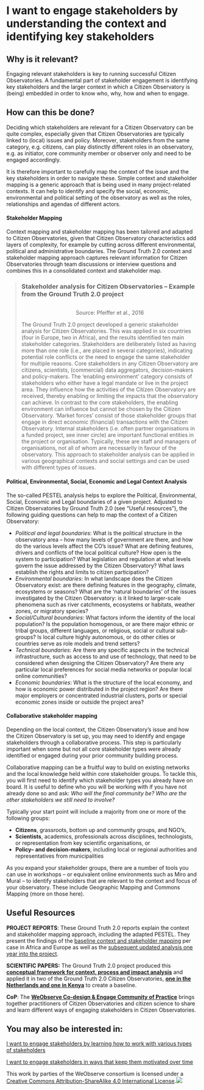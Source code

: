 # I want to engage stakeholders by understanding the context and identifying key stakeholders

## Why is it relevant?

Engaging relevant stakeholders is key to running successful Citizen Observatories. A fundamental part of stakeholder engagement is identifying key stakeholders and the larger context in which a Citizen Observatory is (being) embedded in order to know who, why, how and when to engage.

## How can this be done?

Deciding which stakeholders are relevant for a Citizen Observatory can be quite complex, especially given that Citizen Observatories are typically linked to (local) issues and policy. Moreover, stakeholders from the same category, e.g. citizens, can play distinctly different roles in an observatory, e.g. as initiator, core community member or observer only and need to be engaged accordingly.

It is therefore important to carefully map the context of the issue and the key stakeholders in order to navigate these. Simple context and stakeholder mapping is a generic approach that is being used in many project-related contexts. It can help to identify and specify the social, economic, environmental and political setting of the observatory as well as the roles, relationships and agendas of different actors.

#### **Stakeholder Mapping**

Context mapping and stakeholder mapping has been tailored and adapted to Citizen Observatories, given that Citizen Observatory characteristics add layers of complexity, for example by cutting across different environmental, political and administrative boundaries. The Ground Truth 2.0 context and stakeholder mapping approach captures relevant information for Citizen Observatories through team discussions or interview questions and combines this in a consolidated context and stakeholder map.

> ### Stakeholder analysis for Citizen Observatories – Example from the Ground Truth 2.0 project
>
> <p align="center"><img src="https://www.weobserve.eu/wp-content/uploads/2021/03/Cookbook9.png" alt=""></p>
>
> <p align="center">Source: Pfeiffer et al., 2016</p>
>
> The Ground Truth 2.0 project developed a generic stakeholder analysis for Citizen Observatories. This was applied in six countries (four in Europe, two in Africa), and the results identified ten main stakeholder categories. Stakeholders are deliberately listed as having more than one role (i.e., are placed in several categories), indicating potential role conflicts or the need to engage the same stakeholder for multiple reasons. Core stakeholders in any Citizen Observatory are citizens, scientists, (commercial) data aggregators, decision-makers and policy-makers. The ‘enabling environment’ category consists of stakeholders who either have a legal mandate or live in the project area. They influence how the activities of the Citizen Observatory are received, thereby enabling or limiting the impacts that the observatory can achieve. In contrast to the core stakeholders, the enabling environment can influence but cannot be chosen by the Citizen Observatory. ‘Market forces’ consist of those stakeholder groups that engage in direct economic (financial) transactions with the Citizen Observatory. Internal stakeholders (i.e. often partner organisations in a funded project, see inner circle) are important functional entities in the project or organisation. Typically, these are staff and managers of organisations, not all of whom are necessarily in favour of the observatory. This approach to stakeholder analysis can be applied in various geographical contexts and social settings and can be used with different types of issues.

#### **Political, Environmental, Social, Economic and Legal Context Analysis**

The so-called PESTEL analysis helps to explore the Political, Environmental, Social, Economic and Legal boundaries of a given project. Adjusted to Citizen Observatories by Ground Truth 2.0 (see “Useful resources”), the following guiding questions can help to map the context of a Citizen Observatory:

* _Political and legal boundaries_: What is the political structure in the observatory area – how many levels of government are there, and how do the various levels affect the CO’s issue? What are defining features, drivers and conflicts of the local political culture? How open is the system to participation? What legislation and regulation at what levels govern the issue addressed by the Citizen Observatory? What laws establish the rights and limits to citizen participation?
* _Environmental boundaries_: In what landscape does the Citizen Observatory exist: are there defining features in the geography, climate, ecosystems or seasons? What are the ‘natural boundaries’ of the issues investigated by the Citizen Observatory: is it linked to larger-scale phenomena such as river catchments, ecosystems or habitats, weather zones, or migratory species?
* _Social/Cultural boundaries_: What factors inform the identity of the local population? Is the population homogenous, or are there major ethnic or tribal groups, different languages, or religious, social or cultural sub-groups? Is local culture highly autonomous, or do other cities or countries serve as role models and trend setters?
* _Technical boundaries_: Are there any specific aspects in the technical infrastructure, such as access to and use of technology, that need to be considered when designing the Citizen Observatory? Are there any particular local preferences for social media networks or popular local online communities?
* _Economic boundaries_: What is the structure of the local economy, and how is economic power distributed in the project region? Are there major employers or concentrated industrial clusters, ports or special economic zones inside or outside the project area?

#### **Collaborative stakeholder mapping**

Depending on the local context, the Citizen Observatory’s issue and how the Citizen Observatory is set up, you may need to identify and engage stakeholders through a collaborative process. This step is particularly important when some but not all core stakeholder types were already identified or engaged during your prior community building process.

Collaborative mapping can be a fruitful way to build on existing networks and the local knowledge held within core stakeholder groups. To tackle this, you will first need to identify which stakeholder types you already have on board. It is useful to define who you will be working with if you have not already done so and ask: _Who will the final community be? Who are the other stakeholders we still need to involve?_

Typically your start point will include a majority from one or more of the following groups:

* **Citizens**, grassroots, bottom up and community groups, and NGO’s,
* **Scientists**, academics, professionals across disciplines, technologists, or representation from key scientific organisations, or
* **Policy– and decision-makers**, including local or regional authorities and representatives from municipalities

As you expand your stakeholder groups, there are a number of tools you can use in workshops – or equivalent online environments such as Miro and Mural – to identify stakeholders that are relevant to the context and focus of your observatory. These include Geographic Mapping and Commons Mapping (more on those here).

## Useful Resources

**PROJECT REPORTS**: These Ground Truth 2.0 reports explain the context and stakeholder mapping approach, including the adapted PESTEL. They present the findings of the [baseline context and stakeholder mapping](https://gt20.eu/knowledge-base/deliverable-d1-1-initial-stakeholder-analysis-of-the-demonstration-cases/) per case in Africa and Europe as well as the [subsequent updated analysis one year into the project](https://gt20.eu/knowledge-base/deliverable-d1-2-updated-stakerholder-analysis-of-the-demonstration-cases/).

**SCIENTIFIC PAPERS:** The Ground Truth 2.0 project produced this [**conceptual framework for context, process and impact analysis**](https://www.sciencedirect.com/science/article/pii/S0022169419307607?via%3Dihub) and applied it in two of the Ground Truth 2.0 Citizen Observatories, [**one in the Netherlands and one in Kenya**](https://www.sciencedirect.com/science/article/pii/S0022169419308790?via%3Dihub) to create a baseline.

**CoP**: The [**WeObserve Co-design & Engage Community of Practice**](https://www.weobserve.eu/weobserve-cop1-co-creating-citizen-observatories-and-engaging-citizens/) brings together practitioners of Citizen Observatories and citizen science to share and learn different ways of engaging stakeholders in Citizen Observatories.

## You may also be interested in:

[I want to engage stakeholders by learning how to work with various types of stakeholders](https://books.fablabbcn.org/creating-successful-and-sustainable-cos-toolkit/~/revisions/R5pRZMh423VHCM8BdA6V/creating-and-running-a-citizen-observatory/i-want-to-engage-stakeholders-by-learning-how-to-work-with-various-types-of-stakeholders)

[I want to engage stakeholders in ways that keep them motivated over time](https://books.fablabbcn.org/creating-successful-and-sustainable-cos-toolkit/~/revisions/R5pRZMh423VHCM8BdA6V/creating-and-running-a-citizen-observatory/i-want-to-engage-stakeholders-in-ways-that-keep-them-motivated-over-time)



This work by parties of the WeObserve consortium is licensed under a [Creative Commons Attribution-ShareAlike 4.0 International License](https://creativecommons.org/licenses/by-sa/2.0/).![](https://www.weobserve.eu/wp-content/uploads/2021/03/CC.png)
